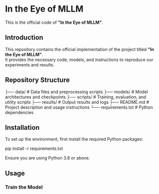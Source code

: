 # In the Eye of MLLM

This is the official code of **"In the Eye of MLLM"**.

## Introduction

This repository contains the official implementation of the project titled **"In the Eye of MLLM"**.  
It provides the necessary code, models, and instructions to reproduce our experiments and results.

## Repository Structure

├── data/ # Data files and preprocessing scripts ├── models/ # Model architectures and checkpoints ├── scripts/ # Training, evaluation, and utility scripts ├── results/ # Output results and logs ├── README.md # Project description and usage instructions └── requirements.txt # Python dependencies

## Installation

To set up the environment, first install the required Python packages:

pip install -r requirements.txt


Ensure you are using Python 3.8 or above.

## Usage

### Train the Model


